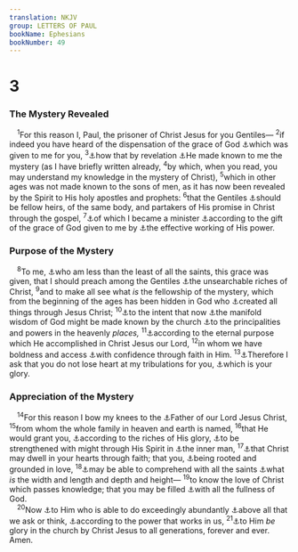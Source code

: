 ```yaml
---
translation: NKJV
group: LETTERS OF PAUL
bookName: Ephesians 
bookNumber: 49
---
```


<div class="title"><h1>3</h1><h3>The Mystery Revealed</h3></div>
<span class="verse eph_3_1"> <sup>1</sup>For this reason I, Paul, the prisoner of Christ Jesus for you Gentiles— </span>
<span class="verse eph_3_2"><sup>2</sup>if indeed you have heard of the dispensation of the grace of God <a data-toggle="tooltip" data-placement="bottom" title="Acts 9:15">⚓</a>which was given to me for you, </span>
<span class="verse eph_3_3"><sup>3</sup><a data-toggle="tooltip" data-placement="bottom" title="Acts 22:17, 21; 26:16">⚓</a>how that by revelation <a data-toggle="tooltip" data-placement="bottom" title="(Rom. 11:25; 16:25; Eph. 3:4, 9; 6:19); Col. 1:26; 4:3">⚓</a>He made known to me the mystery (as I have briefly written already, </span>
<span class="verse eph_3_4"><sup>4</sup>by which, when you read, you may understand my knowledge in the mystery of Christ), </span>
<span class="verse eph_3_5"><sup>5</sup>which in other ages was not made known to the sons of men, as it has now been revealed by the Spirit to His holy apostles and prophets: </span>
<span class="verse eph_3_6"><sup>6</sup>that the Gentiles <a data-toggle="tooltip" data-placement="bottom" title="Gal. 3:28, 29">⚓</a>should be fellow heirs, of the same body, and partakers of His promise in Christ through the gospel, </span>
<span class="verse eph_3_7"><sup>7</sup><a data-toggle="tooltip" data-placement="bottom" title="Rom. 15:16">⚓</a>of which I became a minister <a data-toggle="tooltip" data-placement="bottom" title="Rom. 1:5">⚓</a>according to the gift of the grace of God given to me by <a data-toggle="tooltip" data-placement="bottom" title="Rom. 15:18">⚓</a>the effective working of His power.<br/></span>
<div class="title"><h3>Purpose of the Mystery</h3></div>
<span class="verse eph_3_8"> <sup>8</sup>To me, <a data-toggle="tooltip" data-placement="bottom" title="(1 Cor. 15:9)">⚓</a>who am less than the least of all the saints, this grace was given, that I should preach among the Gentiles <a data-toggle="tooltip" data-placement="bottom" title="(Col. 1:27; 2:2, 3)">⚓</a>the unsearchable riches of Christ, </span>
<span class="verse eph_3_9"><sup>9</sup>and to make all see what <i>is</i> the fellowship of the mystery, which from the beginning of the ages has been hidden in God who <a data-toggle="tooltip" data-placement="bottom" title="John 1:3; Col. 1:16; Heb. 1:2">⚓</a>created all things through Jesus Christ; </span>
<span class="verse eph_3_10"><sup>10</sup><a data-toggle="tooltip" data-placement="bottom" title="1 Pet. 1:12">⚓</a>to the intent that now <a data-toggle="tooltip" data-placement="bottom" title="(1 Tim. 3:16)">⚓</a>the manifold wisdom of God might be made known by the church <a data-toggle="tooltip" data-placement="bottom" title="Eph. 1:21; 6:12; Col. 1:16; 2:10, 15">⚓</a>to the principalities and powers in the heavenly <i>places,</i></span>
<span class="verse eph_3_11"><sup>11</sup><a data-toggle="tooltip" data-placement="bottom" title="(Eph. 1:4, 11)">⚓</a>according to the eternal purpose which He accomplished in Christ Jesus our Lord, </span>
<span class="verse eph_3_12"><sup>12</sup>in whom we have boldness and access <a data-toggle="tooltip" data-placement="bottom" title="2 Cor. 3:4; Heb. 4:16; 10:19, 35; (1 John 2:28; 3:21)">⚓</a>with confidence through faith in Him. </span>
<span class="verse eph_3_13"><sup>13</sup><a data-toggle="tooltip" data-placement="bottom" title="Phil. 1:14">⚓</a>Therefore I ask that you do not lose heart at my tribulations for you, <a data-toggle="tooltip" data-placement="bottom" title="2 Cor. 1:6">⚓</a>which is your glory.<br/></span>
<div class="title"><h3>Appreciation of the Mystery</h3></div>
<span class="verse eph_3_14"> <sup>14</sup>For this reason I bow my knees to the <a data-toggle="tooltip" data-placement="bottom" title="Eph. 1:3">⚓</a>Father of our Lord Jesus Christ, </span>
<span class="verse eph_3_15"><sup>15</sup>from whom the whole family in heaven and earth is named, </span>
<span class="verse eph_3_16"><sup>16</sup>that He would grant you, <a data-toggle="tooltip" data-placement="bottom" title="(Eph. 1:7; 2:4; Phil. 4:19)">⚓</a>according to the riches of His glory, <a data-toggle="tooltip" data-placement="bottom" title="1 Cor. 16:13; Phil. 4:13; Col. 1:11">⚓</a>to be strengthened with might through His Spirit in <a data-toggle="tooltip" data-placement="bottom" title="Rom. 7:22">⚓</a>the inner man, </span>
<span class="verse eph_3_17"><sup>17</sup><a data-toggle="tooltip" data-placement="bottom" title="John 14:23; Rom. 8:9; 2 Cor. 13:5; (Eph. 2:22)">⚓</a>that Christ may dwell in your hearts through faith; that you, <a data-toggle="tooltip" data-placement="bottom" title="Col. 1:23">⚓</a>being rooted and grounded in love, </span>
<span class="verse eph_3_18"><sup>18</sup><a data-toggle="tooltip" data-placement="bottom" title="Eph. 1:18">⚓</a>may be able to comprehend with all the saints <a data-toggle="tooltip" data-placement="bottom" title="Rom. 8:39">⚓</a>what <i>is</i> the width and length and depth and height— </span>
<span class="verse eph_3_19"><sup>19</sup>to know the love of Christ which passes knowledge; that you may be filled <a data-toggle="tooltip" data-placement="bottom" title="Eph. 1:23">⚓</a>with all the fullness of God.<br/></span>
<span class="verse eph_3_20"> <sup>20</sup>Now <a data-toggle="tooltip" data-placement="bottom" title="Rom. 16:25">⚓</a>to Him who is able to do exceedingly abundantly <a data-toggle="tooltip" data-placement="bottom" title="1 Cor. 2:9">⚓</a>above all that we ask or think, <a data-toggle="tooltip" data-placement="bottom" title="Col. 1:29">⚓</a>according to the power that works in us, </span>
<span class="verse eph_3_21"><sup>21</sup><a data-toggle="tooltip" data-placement="bottom" title="Rom. 11:36">⚓</a>to Him <i>be</i> glory in the church by Christ Jesus to all generations, forever and ever. Amen.<br/></span>
